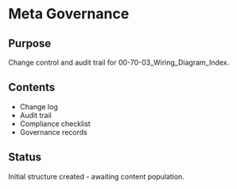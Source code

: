 # Meta Governance

## Purpose
Change control and audit trail for 00-70-03_Wiring_Diagram_Index.

## Contents
- Change log
- Audit trail
- Compliance checklist
- Governance records

## Status
Initial structure created - awaiting content population.
